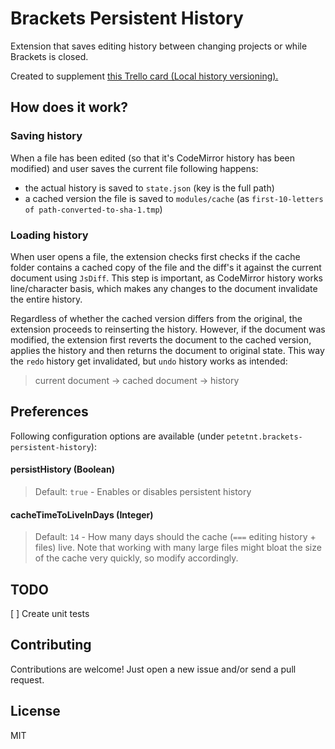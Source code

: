 # Brackets Persistent History
Extension that saves editing history between changing projects or while Brackets is closed.

Created to supplement [this Trello card (Local history versioning).](https://trello.com/c/H8AyDwFA/391-local-history-versioning)

## How does it work?

### Saving history
When a file has been edited (so that it's CodeMirror history has been modified) and user saves the current file following happens:

* the actual history is saved to `state.json` (key is the full path)
* a cached version the file is saved to `modules/cache` (as `first-10-letters of path-converted-to-sha-1.tmp`)

### Loading history

When user opens a file, the extension checks first checks if the cache folder contains a cached copy of the file and the diff's it against the current document using `JsDiff`. This step is important, as CodeMirror history works line/character basis, which makes any changes to the document invalidate the entire history.

Regardless of whether the cached version differs from the original, the extension proceeds to reinserting the history. However, if the document was modified, the extension first reverts the document to the cached version, applies the history and then returns the document to original state. This way the `redo` history get invalidated, but `undo` history works as intended:

> current document &rarr; cached document &rarr; history

## Preferences

Following configuration options are available (under `petetnt.brackets-persistent-history`):

#### persistHistory (Boolean) 
> Default: `true` - Enables or disables persistent history

#### cacheTimeToLiveInDays (Integer)
> Default: `14` - How many days should the cache (`===` editing history + files) live. Note that working with many large files might bloat the size of the cache very quickly, so modify accordingly.

## TODO

[ ] Create unit tests

## Contributing
Contributions are welcome! Just open a new issue and/or send a pull request.

## License 
MIT
